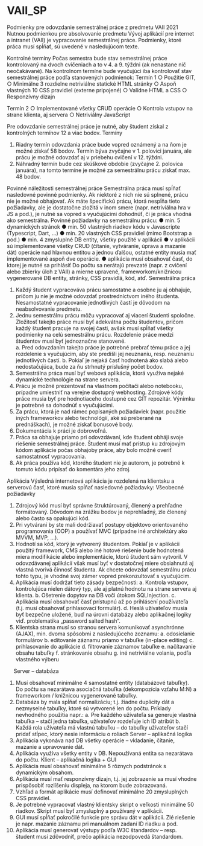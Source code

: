 # VAII_SP
Podmienky pre odovzdanie semestrálnej práce z predmetu VAII 2021 
Nutnou podmienkou pre absolvovanie predmetu Vývoj aplikácií pre internet a intranet (VAII) je vypracovanie semestrálnej práce. Podmienky, ktoré práca musí spĺňať, sú uvedené v nasledujúcom texte.

Kontrolné termíny
Počas semestra bude stav semestrálnej práce kontrolovaný na dvoch cvičeniach a to v 4. a 9. týždni (ak nenastane nič neočakávané). Na kontrolnom termíne bude vyučujúci iba kontrolovať stav semestrálnej práce podľa stanovených podmienok:
Termín 1 
○	Použitie GIT, 
○	Minimálne 3 rozdielne netriviálne statické HTML stránky
○	Aspoň vlastných 10 CSS pravidiel (externe pripojené)
○	Valídne HTML a CSS
○	Responzívny dizajn

Termín 2
○	Implementované všetky CRUD operácie
○	Kontrola vstupov na strane klienta, aj servera
○	Netriviálny JavaScript

Pre odovzdanie semestrálnej práce je nutné, aby študent získal z kontrolných termínov 12 a viac bodov.
Termíny
1.	Riadny termín odovzdania práce bude vopred oznámený a na ňom je možné získať 58 bodov. Termín býva zvyčajne v 1. polovici januára, ale prácu je možné odovzdať aj v priebehu cvičení v 12. týždni. 
2.	Náhradný termín bude cez skúškové obdobie (zvyčajne 2. polovica januára),  na tomto termíne je možné za semestrálnu prácu získať max. 48 bodov.

Povinné náležitosti semestrálnej práce
Semestrálna práca musí spĺňať nasledovné povinné podmienky. Ak niektoré z nich nie sú splnené, prácu nie je možné obhajovať. 
Ak máte špecifickú prácu, ktorá nespĺňa tieto požiadavky, ale je dostatočne zložitá v inom smere (napr. netriviálna hra v JS a pod.), je nutné sa vopred s vyučujúcimi dohodnúť, či je práca vhodná ako semestrálna.
Povinné požiadavky na semestrálnu prácu:
●	min. 5 dynamických stránok
●	min. 50 vlastných riadkov kódu v Javascripte (Typescript, Dart, ...)
●	min. 20 vlastných CSS pravidiel (mimo Bootstrap a pod.) 
●	min. 4 zmysluplné DB entity, všetky použité v aplikácii
●	v aplikácii sú implementované všetky CRUD (čítanie, vytváranie, úprava a mazanie dát) operácie nad hlavnou entitou a jednou ďalšou, ostatné entity musia mať implementované aspoň dve operácie. 
●	aplikácia musí obsahovať časť, do ktorej je nutné sa prihlásiť
Do počtu sa nerátajú prevzaté (napr. z cvičení alebo zbierky úloh z VAII) a mierne upravené, frameworkom/knižnicou vygenerované DB entity, stránky, CSS pravidlá, kód, atď.
Semestrálna práca 
1.	Každý študent vypracováva prácu samostatne a osobne ju aj obhajuje, pričom ju nie je možné odovzdať prostredníctvom iného študenta. Nesamostatné vypracovanie jednotlivých častí je dôvodom na neabsolvovanie predmetu.
2.	Jednu semestrálnu prácu môžu vypracovať aj viacerí študenti spoločne. Zložitosť takejto práce musí byť adekvátna počtu študentov, pričom každý študent pracuje na svojej časti, avšak musí spĺňať všetky podmienky na celú semestrálnu prácu. Rozdelenie práce medzi študentov musí byť jednoznačne stanovené.  
a.	Pred odovzdaním takejto práce je potrebné prebrať tému práce a jej rozdelenie s vyučujúcim, aby ste predišli jej neuznaniu, resp. neuznaniu jednotlivých častí.
b.	Pokiaľ je nejaká časť hodnotená ako slabá alebo nedostačujúca, bude za ňu strhnutý príslušný počet bodov. 
3.	Semestrálna práca musí byť webová aplikácia, ktorá využíva nejaké dynamické technológie na strane servera.
4.	Prácu je možné prezentovať na vlastnom počítači alebo notebooku, prípadne umiestniť na verejne dostupný webhosting. Zdrojové kódy práce musia byť pre hodnotiaceho dostupné cez GIT repozitár. Výnimku je potrebné sa dohodnúť s vyučujúcimi.
5.	Za prácu, ktorá je nad rámec popísaných požiadaviek (napr. použitie iných frameworkov alebo technológií, aké sú preberané na prednáškach), je možné získať bonusové body.
6.	Dokumentácia k práci je dobrovoľná.
7.	Práca sa obhajuje priamo pri odovzdávaní, kde študent obháji svoje riešenie semestrálnej práce. Študent musí mať prístup ku zdrojovým kódom aplikácie počas obhajoby práce, aby bolo možné overiť samostatnosť vypracovania.
8.	Ak práca používa kód, ktorého študent nie je autorom, je potrebné k tomuto kódu pripísať do komentára jeho zdroj.

Aplikácia
Výsledná internetová aplikácia je rozdelená na klientsku a serverovú časť, ktoré musia spĺňať nasledovné požiadavky:
Všeobecné požiadavky
1.	Zdrojový kód musí byť správne štruktúrovaný, členený a prehľadne formátovaný. Dôvodom na zrážku bodov je neprehľadný, zle členený alebo často sa opakujúci kód.
2.	Pri vytváraní by ste mali dodržiavať postupy objektovo orientovaného programovania (OOP) a používať MVC (prípadne iné architektúry ako MVVM, MVP, ...).
3.	Hodnotí sa kód, ktorý je vytvorený študentom. Pokiaľ je v aplikácii použitý framework, CMS alebo iné hotové riešenie bude hodnotená miera modifikácie alebo implementácie, ktorú študent sám vytvoril. V odovzdávanej aplikácií však musí byť v dostatočnej miere obsiahnutá aj vlastná tvorivá činnosť študenta. Ak chcete odovzdať semestrálnu prácu tohto typu, je vhodné svoj zámer vopred prekonzultovať s vyučujúcim.
4.	Aplikácia musí dodržať tieto zásady bezpečnosti:
a.	Kontrola vstupov, kontrolujúca nielen dátový typ, ale aj platnú hodnotu na strane servera aj klienta.
b.	Ošetrenie dopytov na DB voči útokom SQLInjection.
c.	Aplikácia musí obsahovať časť prístupnú až po prihlásení používateľa (t.j. musí obsahovať prihlasovací formulár).
d.	Heslá užívateľov musia byť bezpečne uložené, buď na úrovni databázy alebo aplikačnej logiky viď. problematika „password salted hash“.
5.	Klientska strana musí so stranou servera komunikovať asynchrónne (AJAX), min. dvoma spôsobmi z nasledujúceho zoznamu:
a.	odosielanie formulárov
b.	editovanie záznamu priamo v tabuľke (in-place editing)
c.	prihlasovanie do aplikácie
d.	filtrovanie záznamov tabuľke
e.	načítavanie obsahu tabuľky
f.	stránkovanie obsahu
g.	iné netriviálne volania, podľa vlastného výberu

 
Server – databáza 
1.	Musí obsahovať minimálne 4 samostatné entity (databázové tabuľky). Do počtu sa nezarátava asociačná tabuľka (dekompozícia vzťahu M:N) a frameworkom / knižnicou vygenerované tabuľky.
2.	Databáza by mala spĺňať normalizáciu; t.j. žiadne duplicity dát a nezmyselné tabuľky, ktoré sú vytvorené len do počtu. Príklady nevhodného použitia napr.:
a.	Pre každého užívateľa sa generuje vlastná tabuľka – stačí jedna tabuľka, užívateľov rozdeľuje ich ID atribút 
b.	Každá rola užívateľa má vlastnú tabuľku – do tabuľky užívateľov stačí pridať stĺpec, ktorý nesie informáciu o roliach
Server – aplikačná logika
1.	Aplikácia vykonáva nad DB všetky operácie – vkladanie, čítanie, mazanie a upravovanie dát.
2.	Aplikácia využíva všetky entity v DB. Nepoužívaná entita sa nezarátava do počtu.
Klient – aplikačná logika + GUI
1.	Aplikácia musí obsahovať minimálne 5 rôznych podstránok s dynamickým obsahom.
2.	Aplikácia musí mať responzívny dizajn, t.j. jej zobrazenie sa musí vhodne prispôsobiť rozlíšeniu displeja, na ktorom bude zobrazovaná.
3.	Vzhľad a formát aplikácie musí definovať minimálne 20 zmysluplných CSS pravidiel.
4.	Je potrebné vypracovať vlastný klientsky skript o veľkosti minimálne 50 riadkov. Skript musí byť zmysluplný a používaný v aplikácii.
5.	GUI musí spĺňať pokročilé funkcie pre správu dát v aplikácii. Zlé riešenie je napr. mazanie záznamu pri manuálnom zadaní ID riadku a pod.
6.	Aplikácia musí generovať výstupy podľa W3C štandardov – resp. študent musí zdôvodniť, prečo aplikácia nezodpovedá štandardom.
